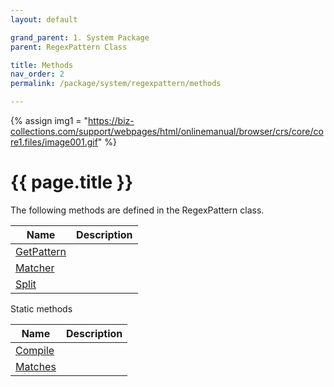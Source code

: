 ```yaml
---
layout: default

grand_parent: 1. System Package
parent: RegexPattern Class

title: Methods
nav_order: 2
permalink: /package/system/regexpattern/methods

---
```

{% assign img1 = "https://biz-collections.com/support/webpages/html/onlinemanual/browser/crs/core/core1.files/image001.gif" %}


# {{ page.title }}

The following methods are defined in the RegexPattern class.

|  Name | Description |
|-------|-------------|
|[GetPattern](/package/system/regexpattern/methods/getpattern) | |
|[Matcher](/package/system/regexpattern/methods/matcher) | |
|[Split](/package/system/regexpattern/methods/split) | |

Static methods

|  Name | Description |
|-------|-------------|
|[Compile](/package/system/regexpattern/methods/compile) | |
|[Matches](/package/system/regexpattern/methods/matches) | |
